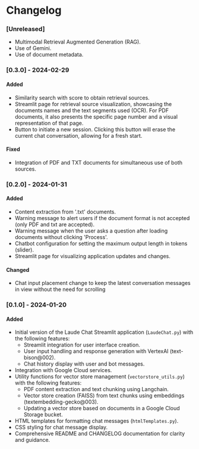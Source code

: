 # Changelog

### [Unreleased]

* Multimodal Retrieval Augmented Generation (RAG).
* Use of Gemini.
* Use of document metadata.

### [0.3.0] - 2024-02-29

#### Added

* Similarity search with score to obtain retrieval sources.
* Streamlit page for retrieval source visualization, showcasing the documents names and the text segments used (OCR). For PDF documents, it also presents the specific page number and a visual representation of that page.
* Button to initiate a new session. Clicking this button will erase the current chat conversation, allowing for a fresh start.
 
#### Fixed
* Integration of PDF and TXT documents for simultaneous use of both sources.

### [0.2.0] - 2024-01-31

#### Added

* Content extraction from '.txt' documents.
* Warning message to alert users if the document format is not accepted (only PDF and txt are accepted).
* Warning message when the user asks a question after loading documents without clicking 'Process'.
* Chatbot configuration for setting the maximum output length in tokens (slider).
* Streamlit page for visualizing application updates and changes.

#### Changed

* Chat input placement change to keep the latest conversation messages in view without the need for scrolling

### [0.1.0] - 2024-01-20

#### Added

* Initial version of the Laude Chat Streamlit application (`LaudeChat.py`) with the following features:
  - Streamlit integration for user interface creation.
  - User input handling and response generation with VertexAI (text-bison@002).
  - Chat history display with user and bot messages.
* Integration with Google Cloud services.
* Utility functions for vector store management (`vectorstore_utils.py`) with the following features:
  - PDF content extraction and text chunking using Langchain.
  - Vector store creation (FAISS) from text chunks using embeddings (textembedding-gecko@003).
  - Updating a vector store based on documents in a Google Cloud Storage bucket.
* HTML templates for formatting chat messages (`htmlTemplates.py`).
* CSS styling for chat message display.
* Comprehensive README and CHANGELOG documentation for clarity and guidance.



